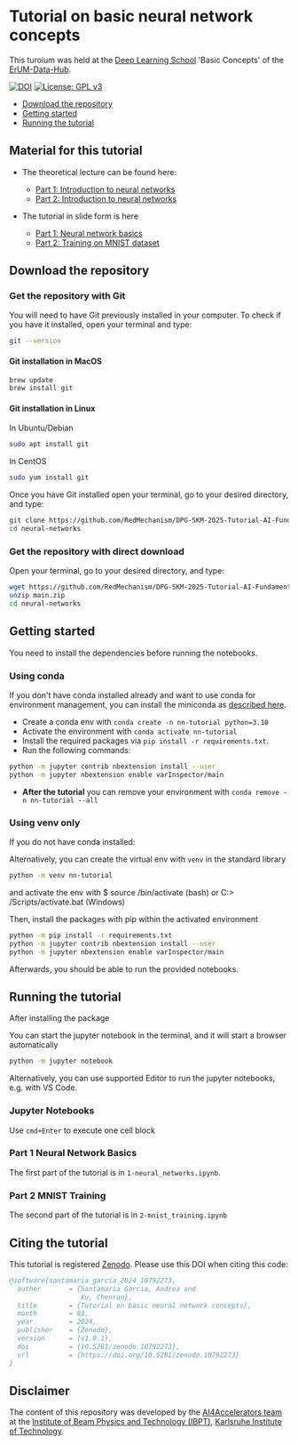 # Tutorial on basic neural network concepts
This turoium was held at the [Deep Learning School](https://indico.desy.de/event/40559/timetable/) 'Basic Concepts' of the [ErUM-Data-Hub](https://erumdatahub.de).

[![DOI](https://zenodo.org/badge/759758400.svg)](https://zenodo.org/doi/10.5281/zenodo.10792272)
[![License: GPL v3](https://img.shields.io/badge/License-GPLv3-blue.svg)](https://www.gnu.org/licenses/gpl-3.0)

- [Download the repository](#download-the-repository)
- [Getting started](#getting-started)
- [Running the tutorial](#running-the-tutorial)

## Material for this tutorial
- The theoretical lecture can be found here:

  - [Part 1: Introduction to neural networks](https://github.com/RedMechanism/DPG-SKM-2025-Tutorial-AI-Fundamentals-for-Research/blob/main/slides/nns-part1.pdf)
  - [Part 2: Introduction to neural networks](https://github.com/RedMechanism/DPG-SKM-2025-Tutorial-AI-Fundamentals-for-Research/blob/main/slides/nns-part2.pdf)

- The tutorial in slide form is here
  - [Part 1: Neural network basics](https://github.com/RedMechanism/DPG-SKM-2025-Tutorial-AI-Fundamentals-for-Research/1-neural-networks.html#/)
  - [Part 2: Training on MNIST dataset](https://github.com/RedMechanism/DPG-SKM-2025-Tutorial-AI-Fundamentals-for-Research/2-mnist-training.html#/)

## Download the repository

### Get the repository with Git

You will need to have Git previously installed in your computer.
To check if you have it installed, open your terminal and type:

``` bash
git --version
```

#### Git installation in MacOS

``` bash
brew update
brew install git
```

#### Git installation in Linux

In Ubuntu/Debian

``` bash
sudo apt install git
```

In CentOS

``` bash
sudo yum install git
```

Once you have Git installed open your terminal, go to your desired directory, and type:

``` bash
git clone https://github.com/RedMechanism/DPG-SKM-2025-Tutorial-AI-Fundamentals-for-Research
cd neural-networks
```

### Get the repository with direct download

Open your terminal, go to your desired directory, and type:

``` bash
wget https://github.com/RedMechanism/DPG-SKM-2025-Tutorial-AI-Fundamentals-for-Research/archive/refs/heads/main.zip
unzip main.zip
cd neural-networks
```

## Getting started

You need to install the dependencies before running the notebooks.

### Using conda

If you don't have conda installed already and want to use conda for environment management, you can install the miniconda as [described here](https://docs.conda.io/projects/miniconda/en/latest/miniconda-install.html).

- Create a conda env with `conda create -n nn-tutorial python=3.10`
- Activate the environment with `conda activate nn-tutorial`
- Install the required packages via `pip install -r requirements.txt`.
- Run the following commands:

```bash
python -m jupyter contrib nbextension install --user
python -m jupyter nbextension enable varInspector/main
```

- **After the tutorial** you can remove your environment with `conda remove -n nn-tutorial --all`

### Using venv only

If you do not have conda installed:

Alternatively, you can create the virtual env with `venv` in the standard library

```bash
python -m venv nn-tutorial
```

and activate the env with $ source <venv>/bin/activate (bash) or C:> <venv>/Scripts/activate.bat (Windows)

Then, install the packages with pip within the activated environment

```bash
python -m pip install -r requirements.txt
python -m jupyter contrib nbextension install --user
python -m jupyter nbextension enable varInspector/main
```

Afterwards, you should be able to run the provided notebooks.

## Running the tutorial

After installing the package

You can start the jupyter notebook in the terminal, and it will start a browser automatically

```bash
python -m jupyter notebook
```

Alternatively, you can use supported Editor to run the jupyter notebooks, e.g. with VS Code.

### Jupyter Notebooks

Use `cmd+Enter` to execute one cell block

### Part 1 Neural Network Basics

The first part of the tutorial is in `1-neural_networks.ipynb`.

### Part 2 MNIST Training

The second part of the tutorial is in `2-mnist_training.ipynb`

## Citing the tutorial

This tutorial is registered [Zenodo](https://zenodo.org/).
Please use this DOI when citing this code:

```bibtex
@software{santamaria_garcia_2024_10792273,
  author       = {Santamaria Garcia, Andrea and
                  Xu, Chenran},
  title        = {Tutorial on basic neural network concepts},
  month        = 03,
  year         = 2024,
  publisher    = {Zenodo},
  version      = {v1.0.1},
  doi          = {10.5281/zenodo.10792273},
  url          = {https://doi.org/10.5281/zenodo.10792273}
}
```

## Disclaimer

The content of this repository was developed by the [AI4Accelerators team](https://www.ibpt.kit.edu/AI4Accelerators.php) at the [Institute of Beam Physics and Technology (IBPT)](https://www.ibpt.kit.edu/), [Karlsruhe Institute of Technology](https://www.kit.edu/english/).
